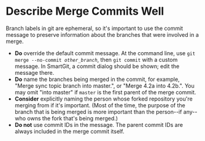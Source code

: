 # Describe Merge Commits Well

Branch labels in git are ephemeral, so it's important to use the commit message to preserve information about the branches that were involved in a merge.

* **Do** override the default commit message. At the command line, use `git merge --no-commit `*`other_branch`*, then `git commit` with a custom message. In SmartGit, a commit dialog should be shown; edit the message there.
* **Do** name the branches being merged in the commit, for example, "Merge sync topic branch into master.", or "Merge 4.2a into 4.2b.". You may omit "into master" if `master` is the first parent of the merge commit.
* **Consider** explicitly naming the person whose forked repository you're merging from if it's important. (Most of the time, the purpose of the branch that is being merged is more important than the person--if any--who owns the fork that's being merged.)
* **Do not** use commit IDs in the message. The parent commit IDs are always included in the merge commit itself.
